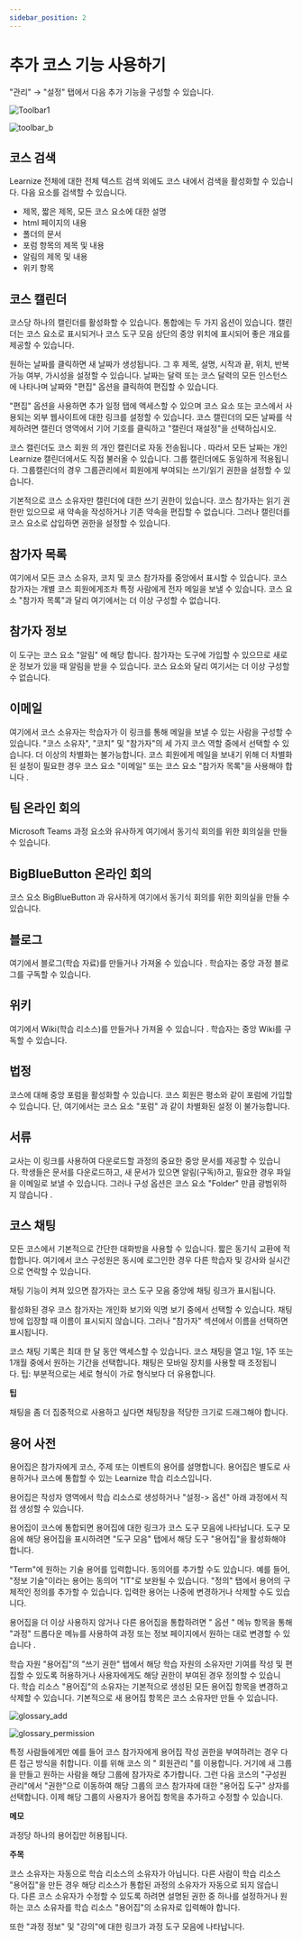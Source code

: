 ```yaml
---
sidebar_position: 2
---
```


# 추가 코스 기능 사용하기

"관리" → "설정" 탭에서 다음 추가 기능을 구성할 수 있습니다.

![Toolbar1](/img/course-operation/Toolbar1.png)

![toolbar_b](/img/course-operation/toolbar_b.png)

## 코스 검색

Learnize 전체에 대한 전체 텍스트 검색 외에도 코스 내에서 검색을 활성화할 수 있습니다. 다음 요소를 검색할 수 있습니다.

- 제목, 짧은 제목, 모든 코스 요소에 대한 설명
- html 페이지의 내용
- 폴더의 문서
- 포럼 항목의 제목 및 내용
- 알림의 제목 및 내용
- 위키 항목

## 코스 캘린더

코스당 하나의 캘린더를 활성화할 수 있습니다. 통합에는 두 가지 옵션이 있습니다. 캘린더는 코스 요소로 표시되거나 코스 도구 모음 상단의 중앙 위치에 표시되어 좋은 개요를 제공할 수 있습니다.

원하는 날짜를 클릭하면 새 날짜가 생성됩니다. 그 후 제목, 설명, 시작과 끝, 위치, 반복 가능 여부, 가시성을 설정할 수 있습니다. 날짜는 달력 또는 코스 달력의 모든 인스턴스에 나타나며 날짜와 "편집" 옵션을 클릭하여 편집할 수 있습니다.

"편집" 옵션을 사용하면 추가 일정 탭에 액세스할 수 있으며 코스 요소 또는 코스에서 사용되는 외부 웹사이트에 대한 링크를 설정할 수 있습니다. 코스 캘린더의 모든 날짜를 삭제하려면 캘린더 영역에서 기어 기호를 클릭하고 "캘린더 재설정"을 선택하십시오.

코스 캘린더도 코스 회원 의 개인 캘린더로 자동 전송됩니다 . 따라서 모든 날짜는 개인 Learnize 캘린더에서도 직접 불러올 수 있습니다. 그룹 캘린더에도 동일하게 적용됩니다. 그룹캘린더의 경우 그룹관리에서 회원에게 부여되는 쓰기/읽기 권한을 설정할 수 있습니다.

기본적으로 코스 소유자만 캘린더에 대한 쓰기 권한이 있습니다. 코스 참가자는 읽기 권한만 있으므로 새 약속을 작성하거나 기존 약속을 편집할 수 없습니다. 그러나 캘린더를 코스 요소로 삽입하면 권한을 설정할 수 있습니다.

## 참가자 목록

여기에서 모든 코스 소유자, 코치 및 코스 참가자를 중앙에서 표시할 수 있습니다. 코스 참가자는 개별 코스 회원에게조차 특정 사람에게 전자 메일을 보낼 수 있습니다. 코스 요소 "참가자 목록"과 달리 여기에서는 더 이상 구성할 수 없습니다.

## 참가자 정보

이 도구는 코스 요소 "알림" 에 해당 합니다. 참가자는 도구에 가입할 수 있으므로 새로운 정보가 있을 때 알림을 받을 수 있습니다. 코스 요소와 달리 여기서는 더 이상 구성할 수 없습니다.

## 이메일

여기에서 코스 소유자는 학습자가 이 링크를 통해 메일을 보낼 수 있는 사람을 구성할 수 있습니다. "코스 소유자", "코치" 및 "참가자"의 세 가지 코스 역할 중에서 선택할 수 있습니다. 더 이상의 차별화는 불가능합니다. 코스 회원에게 메일을 보내기 위해 더 차별화된 설정이 필요한 경우 코스 요소 "이메일" 또는 코스 요소 "참가자 목록"을 사용해야 합니다 .

## 팀 온라인 회의

Microsoft Teams 과정 요소와 유사하게 여기에서 동기식 회의를 위한 회의실을 만들 수 있습니다.

## BigBlueButton 온라인 회의

코스 요소 BigBlueButton 과 유사하게 여기에서 동기식 회의를 위한 회의실을 만들 수 있습니다.

## 블로그

여기에서 블로그(학습 자료)를 만들거나 가져올 수 있습니다 . 학습자는 중앙 과정 블로그를 구독할 수 있습니다.

## 위키

여기에서 Wiki(학습 리소스)를 만들거나 가져올 수 있습니다 . 학습자는 중앙 Wiki를 구독할 수 있습니다.

## 법정

코스에 대해 중앙 포럼을 활성화할 수 있습니다. 코스 회원은 평소와 같이 포럼에 가입할 수 있습니다. 단, 여기에서는 코스 요소 "포럼" 과 같이 차별화된 설정 이 불가능합니다.

## 서류

교사는 이 링크를 사용하여 다운로드할 과정의 중요한 중앙 문서를 제공할 수 있습니다. 학생들은 문서를 다운로드하고, 새 문서가 있으면 알림(구독)하고, 필요한 경우 파일을 이메일로 보낼 수 있습니다. 그러나 구성 옵션은 코스 요소 "Folder" 만큼 광범위하지 않습니다 .

## 코스 채팅

모든 코스에서 기본적으로 간단한 대화방을 사용할 수 있습니다. 짧은 동기식 교환에 적합합니다. 여기에서 코스 구성원은 동시에 로그인한 경우 다른 학습자 및 강사와 실시간으로 연락할 수 있습니다.

채팅 기능이 켜져 있으면 참가자는 코스 도구 모음 중앙에 채팅 링크가 표시됩니다.

활성화된 경우 코스 참가자는 개인화 보기와 익명 보기 중에서 선택할 수 있습니다. 채팅방에 입장할 때 이름이 표시되지 않습니다. 그러나 "참가자" 섹션에서 이름을 선택하면 표시됩니다.

코스 채팅 기록은 최대 한 달 동안 액세스할 수 있습니다. 코스 채팅을 열고 1일, 1주 또는 1개월 중에서 원하는 기간을 선택합니다. 채팅은 모바일 장치를 사용할 때 조정됩니다. 팁: 부분적으로는 세로 형식이 가로 형식보다 더 유용합니다.

**팁**

채팅을 좀 더 집중적으로 사용하고 싶다면 채팅창을 적당한 크기로 드래그해야 합니다.

## 용어 사전

용어집은 참가자에게 코스, 주제 또는 이벤트의 용어를 설명합니다. 용어집은 별도로 사용하거나 코스에 통합할 수 있는 Learnize 학습 리소스입니다.

용어집은 작성자 영역에서 학습 리소스로 생성하거나 "설정-> 옵션" 아래 과정에서 직접 생성할 수 있습니다.

용어집이 코스에 통합되면 용어집에 대한 링크가 코스 도구 모음에 나타납니다. 도구 모음에 해당 용어집을 표시하려면 "도구 모음" 탭에서 해당 도구 "용어집"을 활성화해야 합니다.

"Term"에 원하는 기술 용어를 입력합니다. 동의어를 추가할 수도 있습니다. 예를 들어, "정보 기술"이라는 용어는 동의어 "IT"로 보완될 수 있습니다. "정의" 탭에서 용어의 구체적인 정의를 추가할 수 있습니다. 입력한 용어는 나중에 변경하거나 삭제할 수도 있습니다.

용어집을 더 이상 사용하지 않거나 다른 용어집을 통합하려면 " 옵션 " 메뉴 항목을 통해 "과정" 드롭다운 메뉴를 사용하여 과정 또는 정보 페이지에서 원하는 대로 변경할 수 있습니다 .

학습 자원 "용어집"의 "쓰기 권한" 탭에서 해당 학습 자원의 소유자만 기여를 작성 및 편집할 수 있도록 허용하거나 사용자에게도 해당 권한이 부여된 경우 정의할 수 있습니다. 학습 리소스 "용어집"의 소유자는 기본적으로 생성된 모든 용어집 항목을 변경하고 삭제할 수 있습니다. 기본적으로 새 용어집 항목은 코스 소유자만 만들 수 있습니다.

![glossary_add](/img/course-operation/glossary_add.png)

![glossary_permission](/img/course-operation/glossary_permission.png)

특정 사람들에게만 예를 들어 코스 참가자에게 용어집 작성 권한을 부여하려는 경우 다른 접근 방식을 취합니다. 이를 위해 코스 의 " 회원관리 "를 이용합니다. 거기에 새 그룹을 만들고 원하는 사람을 해당 그룹에 참가자로 추가합니다. 그런 다음 코스의 "구성원 관리"에서 "권한"으로 이동하여 해당 그룹의 코스 참가자에 대한 "용어집 도구" 상자를 선택합니다. 이제 해당 그룹의 사용자가 용어집 항목을 추가하고 수정할 수 있습니다.

**메모**

과정당 하나의 용어집만 허용됩니다.

**주목**

코스 소유자는 자동으로 학습 리소스의 소유자가 아닙니다. 다른 사람이 학습 리소스 "용어집"을 만든 경우 해당 리소스가 통합된 과정의 소유자가 자동으로 되지 않습니다. 다른 코스 소유자가 수정할 수 있도록 하려면 설명된 권한 중 하나를 설정하거나 원하는 코스 소유자를 학습 리소스 "용어집"의 소유자로 입력해야 합니다.

또한 "과정 정보" 및 "강의"에 대한 링크가 과정 도구 모음에 나타납니다.